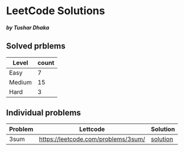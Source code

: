 # LeetCode Solutions
#### _by Tushar Dhaka_

## Solved prblems
| Level | count |
| ------ | ------ |
| Easy | 7 |
| Medium | 15 |
| Hard | 3 |

## Individual problems
| Problem | Lettcode | Solution |
| ------ | ------ | ------|
| 3sum | https://leetcode.com/problems/3sum/ | [solution](src/production/JavaTesting/com/javatesting/ThreeSum.class) |
